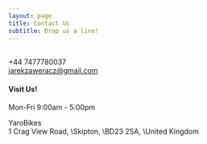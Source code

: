 ```yaml
---
layout: page
title: Contact Us
subtitle: Drop us a line!
---
```

\
+44 7477780037\
jarekzaweracz@gmail.com

#### Visit Us!

Mon-Fri     9:00am - 5:00pm

YaroBikes\
1 Crag View Road, \Skipton, \BD23 2SA, \United Kingdom

